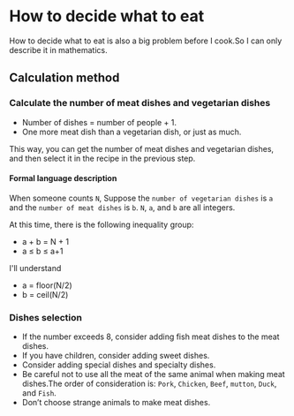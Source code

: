# How to decide what to eat

How to decide what to eat is also a big problem before I cook.So I can only describe it in mathematics.

## Calculation method

### Calculate the number of meat dishes and vegetarian dishes

* Number of dishes = number of people + 1.
* One more meat dish than a vegetarian dish, or just as much.

This way, you can get the number of meat dishes and vegetarian dishes, and then select it in the recipe in the previous step.

#### Formal language description

When someone counts `N`,
Suppose the `number of vegetarian dishes` is `a` and the `number of meat dishes` is `b`.
`N`, `a`, and `b` are all integers.

At this time, there is the following inequality group:

* a + b = N + 1
* a ≤ b ≤ a+1

I'll understand

* a = floor(N/2)
* b = ceil(N/2)

### Dishes selection

* If the number exceeds 8, consider adding fish meat dishes to the meat dishes.
* If you have children, consider adding sweet dishes.
* Consider adding special dishes and specialty dishes.
* Be careful not to use all the meat of the same animal when making meat dishes.The order of consideration is: `Pork`, `Chicken`, `Beef`, `mutton`, `Duck`, and `Fish`.
* Don’t choose strange animals to make meat dishes.